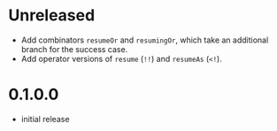 # Unreleased
* Add combinators `resumeOr` and `resumingOr`, which take an additional branch for the success case.
* Add operator versions of `resume` (`!!`) and `resumeAs` (`<!`).

# 0.1.0.0
* initial release

